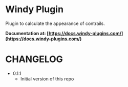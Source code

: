 # Windy Plugin

Plugin to calculate the appearance of contrails.

**Documentation at: [https://docs.windy-plugins.com/](https://docs.windy-plugins.com/)**

# CHANGELOG

-   0.1.1
    -   Initial version of this repo
